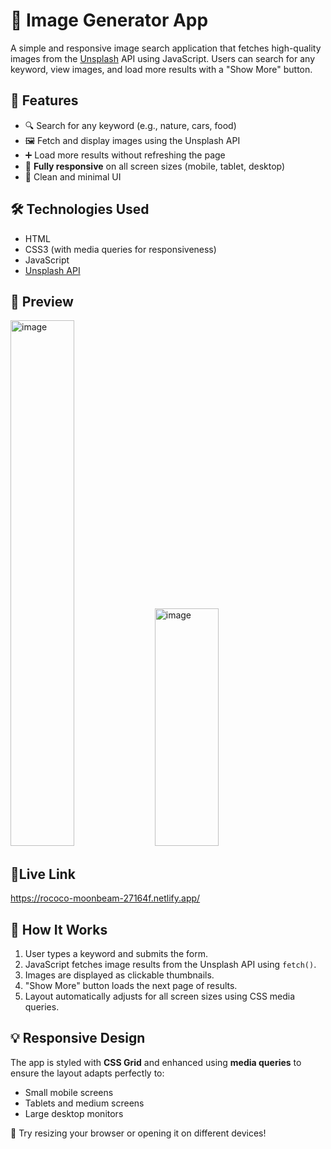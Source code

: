 # 🌄 Image Generator App 

A simple and responsive image search application that fetches high-quality images from the [Unsplash](https://unsplash.com/) API using JavaScript. Users can search for any keyword, view images, and load more results with a "Show More" button.

## 🚀 Features

- 🔍 Search for any keyword (e.g., nature, cars, food)
- 🖼️ Fetch and display images using the Unsplash API
- ➕ Load more results without refreshing the page
- 📱 **Fully responsive** on all screen sizes (mobile, tablet, desktop)
- 🎨 Clean and minimal UI

## 🛠️ Technologies Used

- HTML
- CSS3 (with media queries for responsiveness)
- JavaScript
- [Unsplash API](https://unsplash.com/developers)

## 📸 Preview
<p>
  <img width="45%" height="841" alt="image" src="https://github.com/user-attachments/assets/f20ce091-4211-420d-9ab3-7ffc7d29b522" />
  <img width="45%" height="380" alt="image" src="https://github.com/user-attachments/assets/6976d590-a985-45db-a9f3-1ba3235544f5" />
</p>

## 🔗Live Link
https://rococo-moonbeam-27164f.netlify.app/

## 🧠 How It Works

1. User types a keyword and submits the form.
2. JavaScript fetches image results from the Unsplash API using `fetch()`.
3. Images are displayed as clickable thumbnails.
4. "Show More" button loads the next page of results.
5. Layout automatically adjusts for all screen sizes using CSS media queries.

## 💡 Responsive Design

The app is styled with **CSS Grid** and enhanced using **media queries** to ensure the layout adapts perfectly to:
- Small mobile screens
- Tablets and medium screens
- Large desktop monitors

📱 Try resizing your browser or opening it on different devices!
